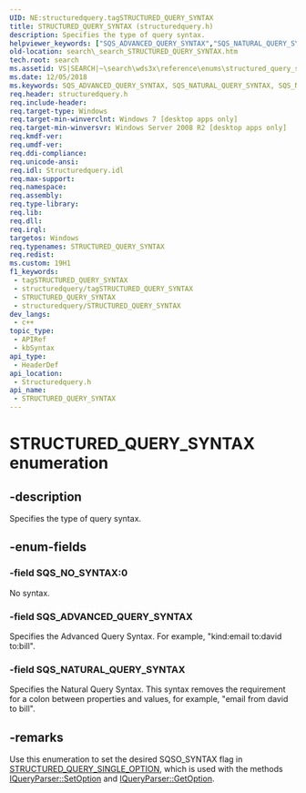 ```yaml
---
UID: NE:structuredquery.tagSTRUCTURED_QUERY_SYNTAX
title: STRUCTURED_QUERY_SYNTAX (structuredquery.h)
description: Specifies the type of query syntax.
helpviewer_keywords: ["SQS_ADVANCED_QUERY_SYNTAX","SQS_NATURAL_QUERY_SYNTAX","SQS_NO_SYNTAX","STRUCTURED_QUERY_SYNTAX","STRUCTURED_QUERY_SYNTAX enumeration [search]","_search_STRUCTURED_QUERY_SYNTAX","search._search_STRUCTURED_QUERY_SYNTAX","structuredquery/SQS_ADVANCED_QUERY_SYNTAX","structuredquery/SQS_NATURAL_QUERY_SYNTAX","structuredquery/SQS_NO_SYNTAX","structuredquery/STRUCTURED_QUERY_SYNTAX"]
old-location: search\_search_STRUCTURED_QUERY_SYNTAX.htm
tech.root: search
ms.assetid: VS|SEARCH|~\search\wds3x\reference\enums\structured_query_syntax.htm
ms.date: 12/05/2018
ms.keywords: SQS_ADVANCED_QUERY_SYNTAX, SQS_NATURAL_QUERY_SYNTAX, SQS_NO_SYNTAX, STRUCTURED_QUERY_SYNTAX, STRUCTURED_QUERY_SYNTAX enumeration [search], _search_STRUCTURED_QUERY_SYNTAX, search._search_STRUCTURED_QUERY_SYNTAX, structuredquery/SQS_ADVANCED_QUERY_SYNTAX, structuredquery/SQS_NATURAL_QUERY_SYNTAX, structuredquery/SQS_NO_SYNTAX, structuredquery/STRUCTURED_QUERY_SYNTAX
req.header: structuredquery.h
req.include-header: 
req.target-type: Windows
req.target-min-winverclnt: Windows 7 [desktop apps only]
req.target-min-winversvr: Windows Server 2008 R2 [desktop apps only]
req.kmdf-ver: 
req.umdf-ver: 
req.ddi-compliance: 
req.unicode-ansi: 
req.idl: Structuredquery.idl
req.max-support: 
req.namespace: 
req.assembly: 
req.type-library: 
req.lib: 
req.dll: 
req.irql: 
targetos: Windows
req.typenames: STRUCTURED_QUERY_SYNTAX
req.redist: 
ms.custom: 19H1
f1_keywords:
 - tagSTRUCTURED_QUERY_SYNTAX
 - structuredquery/tagSTRUCTURED_QUERY_SYNTAX
 - STRUCTURED_QUERY_SYNTAX
 - structuredquery/STRUCTURED_QUERY_SYNTAX
dev_langs:
 - c++
topic_type:
 - APIRef
 - kbSyntax
api_type:
 - HeaderDef
api_location:
 - Structuredquery.h
api_name:
 - STRUCTURED_QUERY_SYNTAX
---
```


# STRUCTURED_QUERY_SYNTAX enumeration


## -description

Specifies the type of query syntax.

## -enum-fields

### -field SQS_NO_SYNTAX:0

No syntax.

### -field SQS_ADVANCED_QUERY_SYNTAX

Specifies the Advanced Query Syntax. For example, "kind:email to:david to:bill".

### -field SQS_NATURAL_QUERY_SYNTAX

Specifies the Natural Query Syntax. This syntax removes the requirement for a colon between properties and values, for example, "email from david to bill".

## -remarks

Use this enumeration to set the desired SQSO_SYNTAX flag in <a href="/windows/win32/api/structuredquery/ne-structuredquery-structured_query_single_option">STRUCTURED_QUERY_SINGLE_OPTION</a>, which is used with the methods <a href="/windows/desktop/api/structuredquery/nf-structuredquery-iqueryparser-setoption">IQueryParser::SetOption</a> and <a href="/windows/desktop/api/structuredquery/nf-structuredquery-iqueryparser-getoption">IQueryParser::GetOption</a>.

